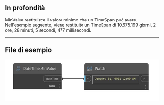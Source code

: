 ## In profondità
MinValue restituisce il valore minimo che un TimeSpan può avere. Nell'esempio seguente, viene restituito un TimeSpan di 10.675.199 giorni, 2 ore, 28 minuti, 5 secondi, 477 millisecondi.
___
## File di esempio

![MinValue](./DSCore.DateTime.MinValue_img.jpg)

